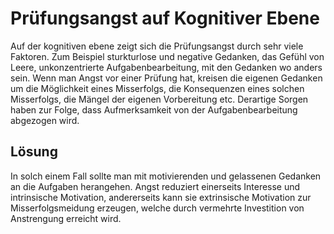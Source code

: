<!-- ["Prüfungsangst"] -->

# Prüfungsangst auf Kognitiver Ebene
Auf der kognitiven ebene zeigt sich die Prüfungsangst durch sehr viele Faktoren. Zum Beispiel sturkturlose und negative Gedanken, das Gefühl von Leere, unkonzentrierte Aufgabenbearbeitung, mit den Gedanken wo anders sein. Wenn man Angst vor einer Prüfung hat, kreisen die eigenen Gedanken um die Möglichkeit eines Misserfolgs, die Konsequenzen eines solchen Misserfolgs, die Mängel der eigenen Vorbereitung etc. Derartige Sorgen haben zur Folge, dass Aufmerksamkeit von der Aufgabenbearbeitung abgezogen wird. 

## Lösung 
In solch einem Fall sollte man mit motivierenden und gelassenen Gedanken an die Aufgaben herangehen. Angst reduziert einerseits Interesse und intrinsische Motivation, andererseits kann sie extrinsische Motivation zur Misserfolgsmeidung erzeugen, welche durch vermehrte Investition von Anstrengung erreicht wird.